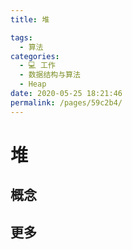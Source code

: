 ```yaml
---
title: 堆

tags: 
  - 算法
categories: 
  - 💻 工作
  - 数据结构与算法
  - Heap
date: 2020-05-25 18:21:46
permalink: /pages/59c2b4/
---
```

# 堆

## 概念


## 更多
